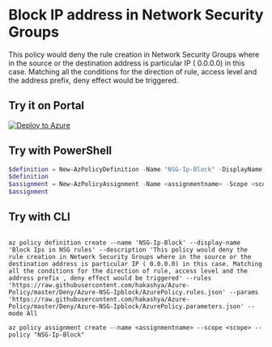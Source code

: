 # Block IP address in Network Security Groups

This policy would deny the rule creation in Network Security Groups where in the source or the destination address is particular IP ( 0.0.0.0) in this case. Matching all the conditions for the direction of rule, access level and the address prefix, deny effect would be triggered.

## Try it on Portal

[![Deploy to Azure](http://azuredeploy.net/deploybutton.png)](https://portal.azure.com/#blade/Microsoft_Azure_Policy/CreatePolicyDefinitionBlade/uri/https%3A%2F%2Fraw.githubusercontent.com%2Fhakashya%2FAzure-Policy%2Fmaster%2FDeny%2FAzure-NSG-Ipblock%2FAzurePolicy.json)

## Try with PowerShell

````powershell
$definition = New-AzPolicyDefinition -Name "NSG-Ip-Block" -DisplayName "Block Ips in NSG rules" -description "This policy would deny the rule creation in Network Security Groups where in the source or the destination address is particular IP ( 0.0.0.0) in this case. Matching all the conditions for the direction of rule, access level and the address prefix , deny effect would be triggered." -Policy 'https://raw.githubusercontent.com/hakashya/Azure-Policy/master/Deny/Azure-NSG-Ipblock/AzurePolicy.rules.json' -Parameter 'https://raw.githubusercontent.com/hakashya/Azure-Policy/master/Deny/Azure-NSG-Ipblock/AzurePolicy.parameters.json' -Mode All
$definition
$assignment = New-AzPolicyAssignment -Name <assignmentname> -Scope <scope> -PolicyDefinition $definition
$assignment 
````

## Try with CLI

````cli

az policy definition create --name 'NSG-Ip-Block' --display-name 'Block Ips in NSG rules' --description 'This policy would deny the rule creation in Network Security Groups where in the source or the destination address is particular IP ( 0.0.0.0) in this case. Matching all the conditions for the direction of rule, access level and the address prefix , deny effect would be triggered' --rules 'https://raw.githubusercontent.com/hakashya/Azure-Policy/master/Deny/Azure-NSG-Ipblock/AzurePolicy.rules.json' --params 'https://raw.githubusercontent.com/hakashya/Azure-Policy/master/Deny/Azure-NSG-Ipblock/AzurePolicy.parameters.json' --mode All

az policy assignment create --name <assignmentname> --scope <scope> --policy "NSG-Ip-Block" 

````